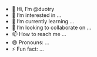 - 👋 Hi, I’m @duotry
- 👀 I’m interested in ...
- 🌱 I’m currently learning ...
- 💞️ I’m looking to collaborate on ...
- 📫 How to reach me ...
- 😄 Pronouns: ...
- ⚡ Fun fact: ...

<!---
duotry/duotry is a ✨ special ✨ repository because its `README.md` (this file) appears on your GitHub profile.
You can click the Preview link to take a look at your changes.
--->
